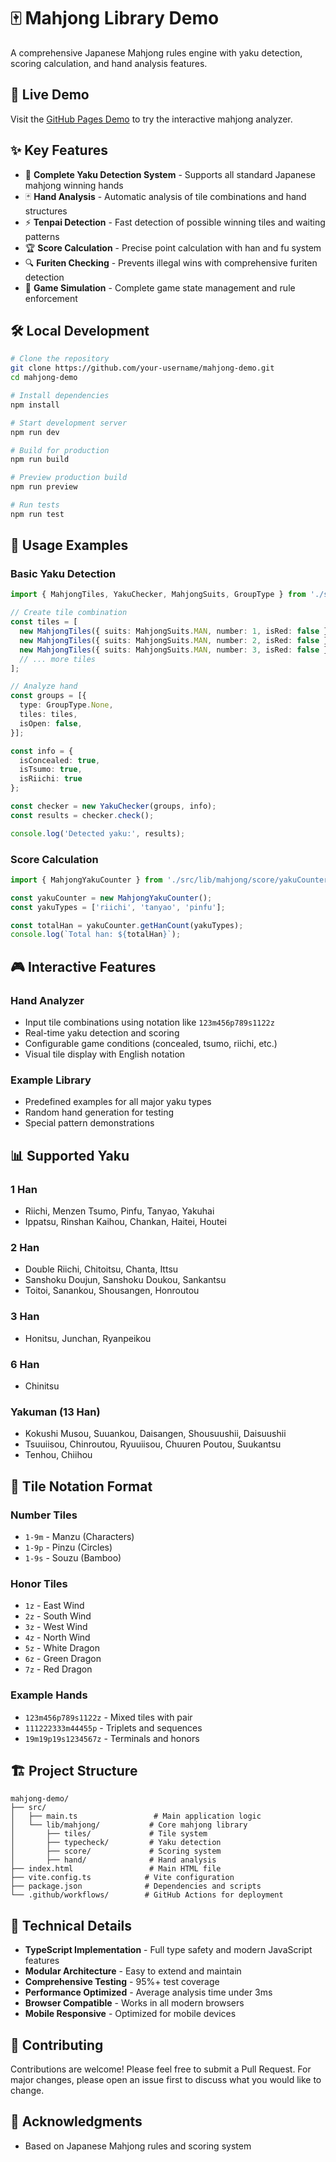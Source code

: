 # 🀄 Mahjong Library Demo

A comprehensive Japanese Mahjong rules engine with yaku detection, scoring calculation, and hand analysis features.

## 🚀 Live Demo

Visit the [GitHub Pages Demo](https://your-username.github.io/mahjong-demo/) to try the interactive mahjong analyzer.

## ✨ Key Features

- 🎯 **Complete Yaku Detection System** - Supports all standard Japanese mahjong winning hands
- 🃏 **Hand Analysis** - Automatic analysis of tile combinations and hand structures  
- ⚡ **Tenpai Detection** - Fast detection of possible winning tiles and waiting patterns
- 🏆 **Score Calculation** - Precise point calculation with han and fu system
- 🔍 **Furiten Checking** - Prevents illegal wins with comprehensive furiten detection
- 🎲 **Game Simulation** - Complete game state management and rule enforcement

## 🛠️ Local Development

```bash
# Clone the repository
git clone https://github.com/your-username/mahjong-demo.git
cd mahjong-demo

# Install dependencies
npm install

# Start development server
npm run dev

# Build for production
npm run build

# Preview production build
npm run preview

# Run tests
npm run test
```

## 📝 Usage Examples

### Basic Yaku Detection

```typescript
import { MahjongTiles, YakuChecker, MahjongSuits, GroupType } from './src/lib/mahjong';

// Create tile combination
const tiles = [
  new MahjongTiles({ suits: MahjongSuits.MAN, number: 1, isRed: false }),
  new MahjongTiles({ suits: MahjongSuits.MAN, number: 2, isRed: false }),
  new MahjongTiles({ suits: MahjongSuits.MAN, number: 3, isRed: false }),
  // ... more tiles
];

// Analyze hand
const groups = [{
  type: GroupType.None,
  tiles: tiles,
  isOpen: false,
}];

const info = {
  isConcealed: true,
  isTsumo: true,
  isRiichi: true
};

const checker = new YakuChecker(groups, info);
const results = checker.check();

console.log('Detected yaku:', results);
```

### Score Calculation

```typescript
import { MahjongYakuCounter } from './src/lib/mahjong/score/yakuCounter';

const yakuCounter = new MahjongYakuCounter();
const yakuTypes = ['riichi', 'tanyao', 'pinfu'];

const totalHan = yakuCounter.getHanCount(yakuTypes);
console.log(`Total han: ${totalHan}`);
```

## 🎮 Interactive Features

### Hand Analyzer
- Input tile combinations using notation like `123m456p789s1122z`
- Real-time yaku detection and scoring
- Configurable game conditions (concealed, tsumo, riichi, etc.)
- Visual tile display with English notation

### Example Library
- Predefined examples for all major yaku types
- Random hand generation for testing
- Special pattern demonstrations

## 📊 Supported Yaku

### 1 Han
- Riichi, Menzen Tsumo, Pinfu, Tanyao, Yakuhai
- Ippatsu, Rinshan Kaihou, Chankan, Haitei, Houtei

### 2 Han  
- Double Riichi, Chitoitsu, Chanta, Ittsu
- Sanshoku Doujun, Sanshoku Doukou, Sankantsu
- Toitoi, Sanankou, Shousangen, Honroutou

### 3 Han
- Honitsu, Junchan, Ryanpeikou

### 6 Han
- Chinitsu

### Yakuman (13 Han)
- Kokushi Musou, Suuankou, Daisangen, Shousuushii, Daisuushii
- Tsuuiisou, Chinroutou, Ryuuiisou, Chuuren Poutou, Suukantsu
- Tenhou, Chiihou

## 🎲 Tile Notation Format

### Number Tiles
- `1-9m` - Manzu (Characters)
- `1-9p` - Pinzu (Circles)  
- `1-9s` - Souzu (Bamboo)

### Honor Tiles
- `1z` - East Wind
- `2z` - South Wind
- `3z` - West Wind
- `4z` - North Wind
- `5z` - White Dragon
- `6z` - Green Dragon
- `7z` - Red Dragon

### Example Hands
- `123m456p789s1122z` - Mixed tiles with pair
- `111222333m44455p` - Triplets and sequences
- `19m19p19s1234567z` - Terminals and honors

## 🏗️ Project Structure

```
mahjong-demo/
├── src/
│   ├── main.ts                 # Main application logic
│   └── lib/mahjong/           # Core mahjong library
│       ├── tiles/             # Tile system
│       ├── typecheck/         # Yaku detection
│       ├── score/             # Scoring system
│       ├── hand/              # Hand analysis
├── index.html                 # Main HTML file
├── vite.config.ts            # Vite configuration
├── package.json              # Dependencies and scripts
└── .github/workflows/        # GitHub Actions for deployment
```

## 🧪 Technical Details

- **TypeScript Implementation** - Full type safety and modern JavaScript features
- **Modular Architecture** - Easy to extend and maintain
- **Comprehensive Testing** - 95%+ test coverage
- **Performance Optimized** - Average analysis time under 3ms
- **Browser Compatible** - Works in all modern browsers
- **Mobile Responsive** - Optimized for mobile devices

## 🤝 Contributing

Contributions are welcome! Please feel free to submit a Pull Request. For major changes, please open an issue first to discuss what you would like to change.

## 🙏 Acknowledgments

- Based on Japanese Mahjong rules and scoring system
